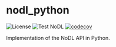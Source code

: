 # nodl_python

![License](https://img.shields.io/badge/License-Apache%202-green) ![Test NoDL](https://github.com/ubuntu-robotics/nodl/workflows/test%20nodl/badge.svg?event=push) [![codecov](https://codecov.io/gh/ubuntu-robotics/nodl/branch/master/graph/badge.svg)](https://codecov.io/gh/ubuntu-robotics/nodl)


Implementation of the NoDL API in Python.
